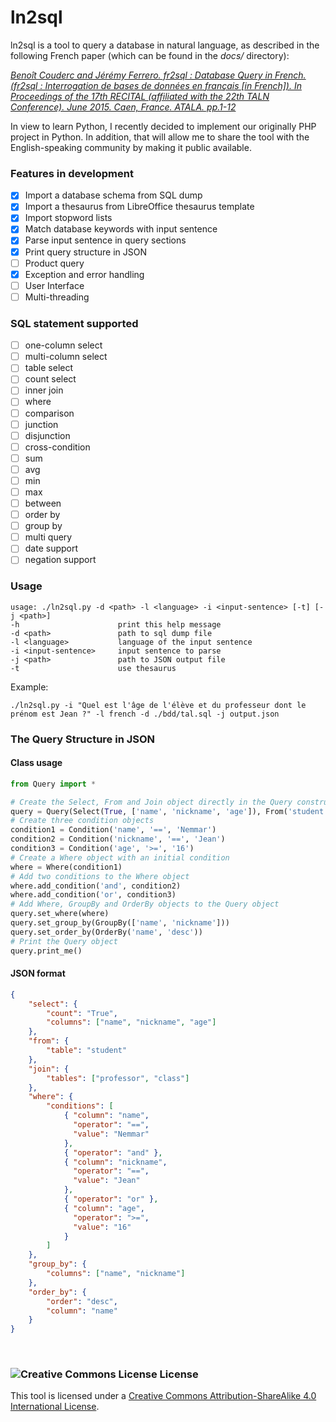 # ln2sql

ln2sql is a tool to query a database in natural language, as described in the following French paper (which can be found in the <i>docs/</i> directory):

<i><a rel="license" href="https://www.researchgate.net/publication/278965118_fr2sql_Interrogation_de_bases_de_donnees_en_francais">Benoît Couderc and Jérémy Ferrero. fr2sql : Database Query in French. (fr2sql : Interrogation de bases de données en français [in French]). In Proceedings of the 17th RECITAL (affiliated with the 22th TALN Conference). June 2015. Caen, France. ATALA. pp.1-12 </a></i>

In view to learn Python, I recently decided to implement our originally PHP project in Python. In addition, that will allow me to share the tool with the English-speaking community by making it public available.

### Features in development

- [X] Import a database schema from SQL dump
- [X] Import a thesaurus from LibreOffice thesaurus template
- [X] Import stopword lists
- [X] Match database keywords with input sentence
- [X] Parse input sentence in query sections
- [X] Print query structure in JSON
- [ ] Product query
- [X] Exception and error handling
- [ ] User Interface
- [ ] Multi-threading

### SQL statement supported

- [ ] one-column select
- [ ] multi-column select
- [ ] table select
- [ ] count select
- [ ] inner join
- [ ] where
- [ ] comparison
- [ ] junction
- [ ] disjunction
- [ ] cross-condition
- [ ] sum
- [ ] avg
- [ ] min
- [ ] max
- [ ] between
- [ ] order by
- [ ] group by
- [ ] multi query
- [ ] date support
- [ ] negation support

### Usage

```
usage: ./ln2sql.py -d <path> -l <language> -i <input-sentence> [-t] [-j <path>]
-h						print this help message
-d <path>				path to sql dump file
-l <language>			language of the input sentence
-i <input-sentence>		input sentence to parse
-j <path>				path to JSON output file
-t						use thesaurus
```
Example:
```
./ln2sql.py -i "Quel est l'âge de l'élève et du professeur dont le prénom est Jean ?" -l french -d ./bdd/tal.sql -j output.json
```

### The Query Structure in JSON

#### Class usage

```python
from Query import *

# Create the Select, From and Join object directly in the Query constructor
query = Query(Select(True, ['name', 'nickname', 'age']), From('student'), Join(['professor', 'class']))
# Create three condition objects
condition1 = Condition('name', '==', 'Nemmar')
condition2 = Condition('nickname', '==', 'Jean')
condition3 = Condition('age', '>=', '16')
# Create a Where object with an initial condition
where = Where(condition1)
# Add two conditions to the Where object
where.add_condition('and', condition2)
where.add_condition('or', condition3)
# Add Where, GroupBy and OrderBy objects to the Query object
query.set_where(where)
query.set_group_by(GroupBy(['name', 'nickname']))
query.set_order_by(OrderBy('name', 'desc'))
# Print the Query object
query.print_me()
```

#### JSON format

```JSON
{
	"select": {
		"count": "True",
		"columns": ["name", "nickname", "age"]
	},
	"from": {
		"table": "student"
	},
	"join": {
		"tables": ["professor", "class"]
	},
	"where": {
		"conditions": [
			{ "column": "name",
			  "operator": "==",
			  "value": "Nemmar"
			},
			{ "operator": "and" },
			{ "column": "nickname",
			  "operator": "==",
			  "value": "Jean"
			},
			{ "operator": "or" },
			{ "column": "age",
			  "operator": ">=",
			  "value": "16"
			}
		]
	},
	"group_by": {
		"columns": ["name", "nickname"]
	},
	"order_by": {
		"order": "desc",
		"column": "name"
	}
}
```
<br/>

### <img alt="Creative Commons License" style="border-width:0" src="https://i.creativecommons.org/l/by-sa/4.0/88x31.png" /> License

This tool is licensed under a <a rel="license" href="http://creativecommons.org/licenses/by-sa/4.0/">Creative Commons Attribution-ShareAlike 4.0 International License</a>.
